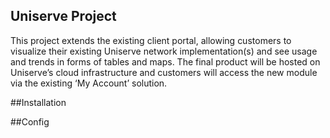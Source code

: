 ## Uniserve Project
This project extends the existing client portal, allowing customers to visualize their existing Uniserve network implementation(s) and see usage and trends in forms of tables and maps. The final product will be hosted on Uniserve’s cloud infrastructure and customers will access the new module via the existing ‘My Account’ solution.

##Installation



##Config
